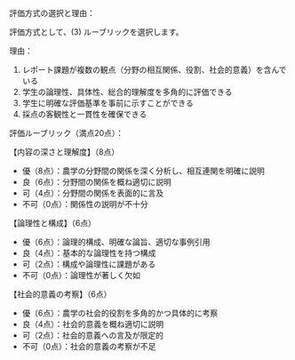評価方式の選択と理由：

評価方式として、(3) ルーブリックを選択します。

理由：
1. レポート課題が複数の観点（分野の相互関係、役割、社会的意義）を含んでいる
2. 学生の論理性、具体性、総合的理解度を多角的に評価できる
3. 学生に明確な評価基準を事前に示すことができる
4. 採点の客観性と一貫性を確保できる

評価ルーブリック（満点20点）：

【内容の深さと理解度】（8点）
- 優（8点）：農学の分野間の関係を深く分析し、相互連関を明確に説明
- 良（6点）：分野間の関係を概ね適切に説明
- 可（4点）：分野間の関係を表面的に言及
- 不可（0点）：関係性の説明が不十分

【論理性と構成】（6点）
- 優（6点）：論理的構成、明確な論旨、適切な事例引用
- 良（4点）：基本的な論理性を持つ構成
- 可（2点）：構成や論理性に課題がある
- 不可（0点）：論理性が著しく欠如

【社会的意義の考察】（6点）
- 優（6点）：農学の社会的役割を多角的かつ具体的に考察
- 良（4点）：社会的意義を概ね適切に説明
- 可（2点）：社会的意義への言及が限定的
- 不可（0点）：社会的意義の考察が不足